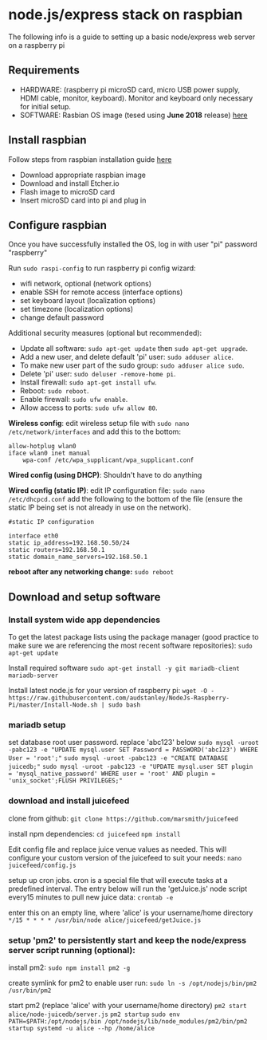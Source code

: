 # node.js/express stack on raspbian

The following info is a guide to setting up a basic node/express web server on a raspberry pi

## Requirements

- HARDWARE: (raspberry pi microSD card, micro USB power supply, HDMI cable, monitor, keyboard).  Monitor and keyboard only necessary for initial setup.
- SOFTWARE: Rasbian OS image (tesed using **June 2018** release) [here](https://www.raspberrypi.org/downloads/raspbian/)

## Install raspbian

Follow steps from raspbian installation guide [here](https://www.raspberrypi.org/documentation/installation/installing-images/README.md)

- Download appropriate raspbian image
- Download and install Etcher.io
- Flash image to microSD card
- Insert microSD card into pi and plug in

## Configure raspbian

Once you have successfully installed the OS, log in with user "pi" password "raspberry"

Run `sudo raspi-config` to run raspberry pi config wizard:

- wifi network, optional (network options)
- enable SSH for remote access (interface options)
- set keyboard layout (localization options)
- set timezone (localization options)
- change default password

Additional security measures (optional but recommended):
- Update all software: `sudo apt-get update` then `sudo apt-get upgrade`.
- Add a new user, and delete default 'pi' user: `sudo adduser alice`.
- To make new user part of the sudo group: `sudo adduser alice sudo`.
- Delete 'pi' user: `sudo deluser -remove-home pi`.
- Install firewall: `sudo apt-get install ufw`.
- Reboot: `sudo reboot`.
- Enable firewall: `sudo ufw enable`.
- Allow access to ports: `sudo ufw allow 80`.

**Wireless config**:
edit wireless setup file with `sudo nano /etc/network/interfaces` and add this to the bottom:

```
allow-hotplug wlan0
iface wlan0 inet manual
    wpa-conf /etc/wpa_supplicant/wpa_supplicant.conf
```

**Wired config (using DHCP)**: 
Shouldn't have to do anything

**Wired config (static IP)**:
edit IP configuration file: `sudo nano /etc/dhcpcd.conf` add the following to the bottom of the file (ensure the static IP being set is not already in use on the network).

```
#static IP configuration 

interface eth0
static ip_address=192.168.50.50/24 
static routers=192.168.50.1 
static domain_name_servers=192.168.50.1
```

**reboot after any networking change:** `sudo reboot`

## Download and setup software

### Install system wide app dependencies
To get the latest package lists using the package manager (good practice to make sure we are referencing the most recent software repositories):
`sudo apt-get update`

Install required software 
`sudo apt-get install -y git mariadb-client mariadb-server`

Install latest node.js for your version of raspberry pi:
`wget -O - https://raw.githubusercontent.com/audstanley/NodeJs-Raspberry-Pi/master/Install-Node.sh | sudo bash`

### mariadb setup
set database root user password.  replace 'abc123' below
`sudo mysql -uroot -pabc123 -e "UPDATE mysql.user SET Password = PASSWORD('abc123') WHERE User = 'root';"`
`sudo mysql -uroot -pabc123 -e "CREATE DATABASE juicedb;"`
`sudo mysql -uroot -pabc123 -e "UPDATE mysql.user SET plugin = 'mysql_native_password' WHERE user = 'root' AND plugin = 'unix_socket';FLUSH PRIVILEGES;"`

### download and install juicefeed 
clone from github:
`git clone https://github.com/marsmith/juicefeed`

install npm dependencies:
`cd juicefeed`
`npm install`

Edit config file and replace juice venue values as needed.  This will configure your custom version of the juicefeed to suit your needs: 
`nano juicefeed/config.js`

setup up cron jobs.  cron is a special file that will execute tasks at a predefined interval.  The entry below will run the 'getJuice.js' node script every15 minutes to pull new juice data:
`crontab -e`

enter this on an empty line, where 'alice' is your username/home directory
`*/15 * * * * /usr/bin/node alice/juicefeed/getJuice.js`


### setup 'pm2' to persistently start and keep the node/express server script running (optional):
install pm2:
`sudo npm install pm2 -g`

create symlink for pm2 to enable user run:
`sudo ln -s /opt/nodejs/bin/pm2 /usr/bin/pm2`

start pm2 (replace 'alice' with your username/home directory)
`pm2 start alice/node-juicedb/server.js`
`pm2 startup`
`sudo env PATH=$PATH:/opt/nodejs/bin /opt/nodejs/lib/node_modules/pm2/bin/pm2 startup systemd -u alice --hp /home/alice`
